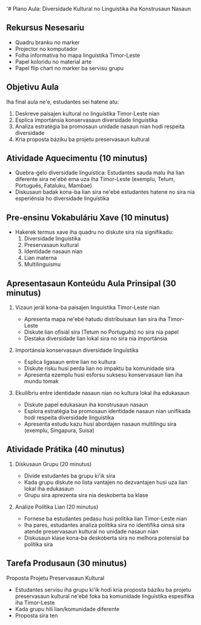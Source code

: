 '# Plano Aula: Diversidade Kultural no Linguístika iha Konstrusaun Nasaun

## Rekursus Nesesariu

- Quadru branku no marker
- Projector no komputador
- Folha informativa ho mapa linguístika Timor-Leste
- Papel koloridu no material arte
- Papel flip chart no marker ba servisu grupu

## Objetivu Aula

Iha final aula ne'e, estudantes sei hatene atu:
1. Deskreve paisajen kultural no linguístika Timor-Leste nian
2. Esplica importánsia konservasaun diversidade linguístika
3. Analiza estratégia ba promosaun unidade nasaun nian hodi respeita diversidade
4. Kria proposta báziku ba projetu preservasaun kultural

## Atividade Aquecimentu (10 minutus)

- Quebra-gelo diversidade linguística: Estudantes sauda malu iha lian diferente sira ne'ebé ema uza iha Timor-Leste (exemplu, Tetum, Português, Fataluku, Mambae)
- Diskusaun badak kona-ba lian sira ne'ebé estudantes hatene no sira nia esperiénsia ho diversidade linguístika

## Pre-ensinu Vokabuláriu Xave (10 minutus)

- Hakerek termus xave iha quadru no diskute sira nia signifikadu:
  1. Diversidade linguístika
  2. Preservasaun kultural
  3. Identidade nasaun nian
  4. Lian materna
  5. Multilinguismu

## Apresentasaun Konteúdu Aula Prinsipal (30 minutus)

1. Vizaun jerál kona-ba paisajen linguístika Timor-Leste nian
   - Apresenta mapa ne'ebé hatudu distribuisaun lian sira iha Timor-Leste
   - Diskute lian ofisiál sira (Tetum no Português) no sira nia papel
   - Destaka diversidade lian lokal sira no sira nia importánsia

2. Importánsia konservasaun diversidade linguístika
   - Esplica ligasaun entre lian no kultura
   - Diskute risku husi perda lian no impaktu ba komunidade sira
   - Apresenta ezemplu husi esforsu suksesu konservasaun lian iha mundu tomak

3. Ekuilíbriu entre identidade nasaun nian no kultura lokal iha edukasaun
   - Diskute papel edukasaun iha konstrusaun nasaun
   - Esplora estratégia ba promosaun identidade nasaun nian unifikada hodi respeita diversidade linguístika
   - Apresenta estudu kazu husi abordajen nasaun multilingu sira (exemplu, Singapura, Suisa)

## Atividade Prátika (40 minutus)

1. Diskusaun Grupu (20 minutus)
   - Divide estudantes ba grupu ki'ik sira
   - Kada grupu diskute no lista vantajen no dezvantajen husi uza lian lokal iha edukasaun
   - Grupu sira aprezenta sira nia deskoberta ba klase

2. Análize Polítika Lian (20 minutus)
   - Fornese ba estudantes pedasu husi polítika lian Timor-Leste nian
   - Iha pares, estudantes analiza polítika sira no identifika oinsá sira atende preservasaun kultural no unidade nasaun nian
   - Diskusaun klase kona-ba deskoberta sira no melhora potensial ba polítika sira

## Tarefa Produsaun (30 minutus)

Proposta Projetu Preservasaun Kultural
- Estudantes servisu iha grupu ki'ik hodi kria proposta báziku ba projetu preservasaun kultural ne'ebé foka ba komunidade linguístika espesífika iha Timor-Leste
- Kada grupu hili lian/komunidade diferente
- Proposta sira ten